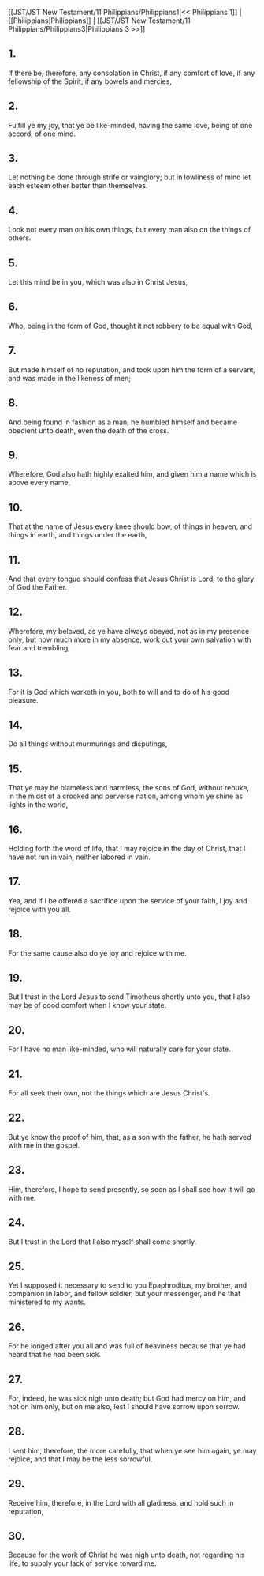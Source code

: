 [[JST/JST New Testament/11 Philippians/Philippians1|<< Philippians 1]] | [[Philippians|Philippians]] | [[JST/JST New Testament/11 Philippians/Philippians3|Philippians 3 >>]]
## 1.
If there be, therefore, any consolation in Christ, if any comfort of love, if any fellowship of the Spirit, if any bowels and mercies,
## 2.
Fulfill ye my joy, that ye be like-minded, having the same love, being of one accord, of one mind.
## 3.
Let nothing be done through strife or vainglory; but in lowliness of mind let each esteem other better than themselves.
## 4.
Look not every man on his own things, but every man also on the things of others.
## 5.
Let this mind be in you, which was also in Christ Jesus,
## 6.
Who, being in the form of God, thought it not robbery to be equal with God,
## 7.
But made himself of no reputation, and took upon him the form of a servant, and was made in the likeness of men;
## 8.
And being found in fashion as a man, he humbled himself and became obedient unto death, even the death of the cross.
## 9.
Wherefore, God also hath highly exalted him, and given him a name which is above every name,
## 10.
That at the name of Jesus every knee should bow, of things in heaven, and things in earth, and things under the earth,
## 11.
And that every tongue should confess that Jesus Christ is Lord, to the glory of God the Father.
## 12.
Wherefore, my beloved, as ye have always obeyed, not as in my presence only, but now much more in my absence, work out your own salvation with fear and trembling;
## 13.
For it is God which worketh in you, both to will and to do of his good pleasure.
## 14.
Do all things without murmurings and disputings,
## 15.
That ye may be blameless and harmless, the sons of God, without rebuke, in the midst of a crooked and perverse nation, among whom ye shine as lights in the world,
## 16.
Holding forth the word of life, that I may rejoice in the day of Christ, that I have not run in vain, neither labored in vain.
## 17.
Yea, and if I be offered a sacrifice upon the service of your faith, I joy and rejoice with you all.
## 18.
For the same cause also do ye joy and rejoice with me.
## 19.
But I trust in the Lord Jesus to send Timotheus shortly unto you, that I also may be of good comfort when I know your state.
## 20.
For I have no man like-minded, who will naturally care for your state.
## 21.
For all seek their own, not the things which are Jesus Christ\'s.
## 22.
But ye know the proof of him, that, as a son with the father, he hath served with me in the gospel.
## 23.
Him, therefore, I hope to send presently, so soon as I shall see how it will go with me.
## 24.
But I trust in the Lord that I also myself shall come shortly.
## 25.
Yet I supposed it necessary to send to you Epaphroditus, my brother, and companion in labor, and fellow soldier, but your messenger, and he that ministered to my wants.
## 26.
For he longed after you all and was full of heaviness because that ye had heard that he had been sick.
## 27.
For, indeed, he was sick nigh unto death; but God had mercy on him, and not on him only, but on me also, lest I should have sorrow upon sorrow.
## 28.
I sent him, therefore, the more carefully, that when ye see him again, ye may rejoice, and that I may be the less sorrowful.
## 29.
Receive him, therefore, in the Lord with all gladness, and hold such in reputation,
## 30.
Because for the work of Christ he was nigh unto death, not regarding his life, to supply your lack of service toward me.

